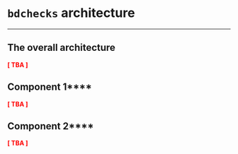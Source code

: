 # `bdchecks` architecture

***
## The overall architecture
**<span style="color:red">[ TBA ]</span>**

## Component 1****
**<span style="color:red">[ TBA ]</span>**

## Component 2****
**<span style="color:red">[ TBA ]</span>**
